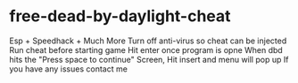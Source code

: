 # free-dead-by-daylight-cheat
Esp + Speedhack + Much More
Turn off anti-virus so cheat can be injected
Run cheat before starting game
Hit enter once program is opne
When dbd hits the "Press space to continue" Screen, Hit insert and menu will pop up
If you have any issues contact me
